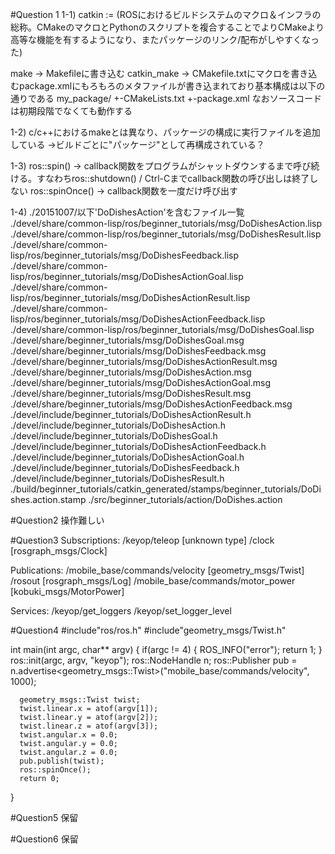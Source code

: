 #Question 1
1-1)
catkin
:= (ROSにおけるビルドシステムのマクロ＆インフラの総称。CMakeのマクロとPythonのスクリプトを複合することでよりCMakeより高等な機能を有するようになり、またパッケージのリンク/配布がしやすくなった)

make
-> Makefileに書き込む
catkin_make
-> CMakefile.txtにマクロを書き込むpackage.xmlにもろもろのメタファイルが書き込まれており基本構成は以下の通りである
  my_package/
  +-CMakeLists.txt
  +-package.xml
なおソースコードは初期段階でなくても動作する

1-2)
c/c++におけるmakeとは異なり、パッケージの構成に実行ファイルを追加している
->ビルドごとに"パッケージ"として再構成されている？

1-3)
ros::spin()
-> callback関数をプログラムがシャットダウンするまで呼び続ける。すなわちros::shutdown() / Ctrl-Cまでcallback関数の呼び出しは終了しない
ros::spinOnce()
-> callback関数を一度だけ呼び出す

1-4)
./20151007/以下'DoDishesAction'を含むファイル一覧
./devel/share/common-lisp/ros/beginner_tutorials/msg/DoDishesAction.lisp
./devel/share/common-lisp/ros/beginner_tutorials/msg/DoDishesResult.lisp
./devel/share/common-lisp/ros/beginner_tutorials/msg/DoDishesFeedback.lisp
./devel/share/common-lisp/ros/beginner_tutorials/msg/DoDishesActionGoal.lisp
./devel/share/common-lisp/ros/beginner_tutorials/msg/DoDishesActionResult.lisp
./devel/share/common-lisp/ros/beginner_tutorials/msg/DoDishesActionFeedback.lisp
./devel/share/common-lisp/ros/beginner_tutorials/msg/DoDishesGoal.lisp
./devel/share/beginner_tutorials/msg/DoDishesGoal.msg
./devel/share/beginner_tutorials/msg/DoDishesFeedback.msg
./devel/share/beginner_tutorials/msg/DoDishesActionResult.msg
./devel/share/beginner_tutorials/msg/DoDishesAction.msg
./devel/share/beginner_tutorials/msg/DoDishesActionGoal.msg
./devel/share/beginner_tutorials/msg/DoDishesResult.msg
./devel/share/beginner_tutorials/msg/DoDishesActionFeedback.msg
./devel/include/beginner_tutorials/DoDishesActionResult.h
./devel/include/beginner_tutorials/DoDishesAction.h
./devel/include/beginner_tutorials/DoDishesGoal.h
./devel/include/beginner_tutorials/DoDishesActionFeedback.h
./devel/include/beginner_tutorials/DoDishesActionGoal.h
./devel/include/beginner_tutorials/DoDishesFeedback.h
./devel/include/beginner_tutorials/DoDishesResult.h
./build/beginner_tutorials/catkin_generated/stamps/beginner_tutorials/DoDishes.action.stamp
./src/beginner_tutorials/action/DoDishes.action

#Question2
操作難しい

#Question3
Subscriptions:
  /keyop/teleop [unknown type]
  /clock [rosgraph_msgs/Clock]

Publications:
 /mobile_base/commands/velocity [geometry_msgs/Twist]
 /rosout [rosgraph_msgs/Log]
 /mobile_base/commands/motor_power [kobuki_msgs/MotorPower]

Services:
 /keyop/get_loggers
 /keyop/set_logger_level

#Question4
  #include"ros/ros.h"
  #include"geometry_msgs/Twist.h"

  int main(int argc, char** argv)
  {
      if(argc != 4)
      {
          ROS_INFO("error");
          return 1;
      }
      ros::init(argc, argv, "keyop");
      ros::NodeHandle n;
      ros::Publisher pub = n.advertise<geometry_msgs::Twist>("mobile_base/commands/velocity", 1000);

      geometry_msgs::Twist twist;
      twist.linear.x = atof(argv[1]);
      twist.linear.y = atof(argv[2]);
      twist.linear.z = atof(argv[3]);
      twist.angular.x = 0.0;
      twist.angular.y = 0.0;
      twist.angular.z = 0.0;
      pub.publish(twist);
      ros::spinOnce();
      return 0;
  }

#Question5
保留

#Question6
保留
